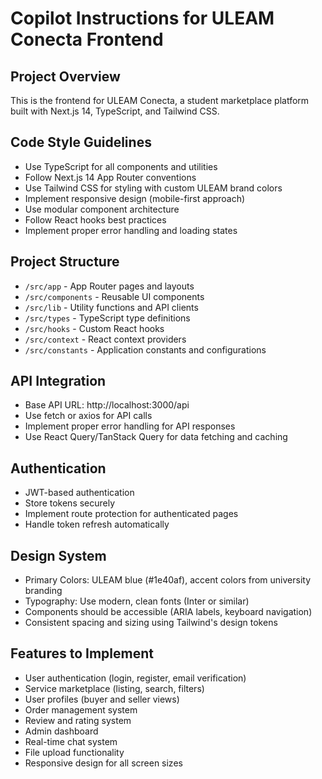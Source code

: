 # Copilot Instructions for ULEAM Conecta Frontend

<!-- Use this file to provide workspace-specific custom instructions to Copilot. For more details, visit https://code.visualstudio.com/docs/copilot/copilot-customization#_use-a-githubcopilotinstructionsmd-file -->

## Project Overview

This is the frontend for ULEAM Conecta, a student marketplace platform built with Next.js 14, TypeScript, and Tailwind CSS.

## Code Style Guidelines

- Use TypeScript for all components and utilities
- Follow Next.js 14 App Router conventions
- Use Tailwind CSS for styling with custom ULEAM brand colors
- Implement responsive design (mobile-first approach)
- Use modular component architecture
- Follow React hooks best practices
- Implement proper error handling and loading states

## Project Structure

- `/src/app` - App Router pages and layouts
- `/src/components` - Reusable UI components
- `/src/lib` - Utility functions and API clients
- `/src/types` - TypeScript type definitions
- `/src/hooks` - Custom React hooks
- `/src/context` - React context providers
- `/src/constants` - Application constants and configurations

## API Integration

- Base API URL: http://localhost:3000/api
- Use fetch or axios for API calls
- Implement proper error handling for API responses
- Use React Query/TanStack Query for data fetching and caching

## Authentication

- JWT-based authentication
- Store tokens securely
- Implement route protection for authenticated pages
- Handle token refresh automatically

## Design System

- Primary Colors: ULEAM blue (#1e40af), accent colors from university branding
- Typography: Use modern, clean fonts (Inter or similar)
- Components should be accessible (ARIA labels, keyboard navigation)
- Consistent spacing and sizing using Tailwind's design tokens

## Features to Implement

- User authentication (login, register, email verification)
- Service marketplace (listing, search, filters)
- User profiles (buyer and seller views)
- Order management system
- Review and rating system
- Admin dashboard
- Real-time chat system
- File upload functionality
- Responsive design for all screen sizes
